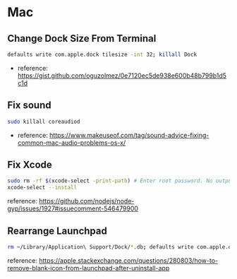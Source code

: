 # Mac

## Change Dock Size From Terminal

```sh
defaults write com.apple.dock tilesize -int 32; killall Dock
```

- reference: <https://gist.github.com/oguzolmez/0e7120ec5de938e600b48b799b1d5c1d>

## Fix sound

```sh
sudo killall coreaudiod
```

- reference: <https://www.makeuseof.com/tag/sound-advice-fixing-common-mac-audio-problems-os-x/>

## Fix Xcode

```sh
sudo rm -rf $(xcode-select -print-path) # Enter root password. No output is normal.
xcode-select --install
```

reference: <https://github.com/nodejs/node-gyp/issues/1927#issuecomment-546479900>

## Rearrange Launchpad

```sh
rm ~/Library/Application\ Support/Dock/*.db; defaults write com.apple.dock ResetLaunchPad -bool true; killall Dock;
```

reference: <https://apple.stackexchange.com/questions/280803/how-to-remove-blank-icon-from-launchpad-after-uninstall-app>
